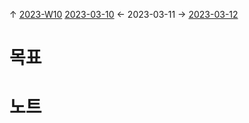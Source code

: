
↑ [2023-W10](2023-W10.md)
[2023-03-10](2023-03-10.md) ← 2023-03-11 → [2023-03-12](2023-03-12.md)


# 목표



# 노트




